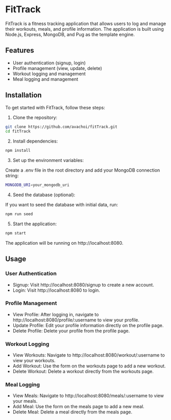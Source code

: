 # FitTrack

FitTrack is a fitness tracking application that allows users to log and manage their workouts, meals, and profile information. The application is built using Node.js, Express, MongoDB, and Pug as the template engine.

## Features

- User authentication (signup, login)
- Profile management (view, update, delete)
- Workout logging and management
- Meal logging and management

## Installation

To get started with FitTrack, follow these steps:

1. Clone the repository:

```bash
git clone https://github.com/avachoi/fitTrack.git
cd fitTrack
```

2. Install dependencies:

```bash
npm install
```

3. Set up the environment variables:

Create a .env file in the root directory and add your MongoDB connection string:

```bash
MONGODB_URI=your_mongodb_uri
```

4. Seed the database (optional):

If you want to seed the database with initial data, run:

```bash
npm run seed
```

5. Start the application:

```bash
npm start
```

The application will be running on http://localhost:8080.

## Usage

### User Authentication

- Signup: Visit http://localhost:8080/signup to create a new account.
- Login: Visit http://localhost:8080 to login.

### Profile Management

- View Profile: After logging in, navigate to http://localhost:8080/profile/:username to view your profile.
- Update Profile: Edit your profile information directly on the profile page.
- Delete Profile: Delete your profile from the profile page.

### Workout Logging

- View Workouts: Navigate to http://localhost:8080/workout/:username to view your workouts.
- Add Workout: Use the form on the workouts page to add a new workout.
- Delete Workout: Delete a workout directly from the workouts page.

### Meal Logging

- View Meals: Navigate to http://localhost:8080/meals/:username to view your meals.
- Add Meal: Use the form on the meals page to add a new meal.
- Delete Meal: Delete a meal directly from the meals page.
